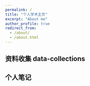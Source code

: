 ```yaml
---
permalink: /
title: "个人学术主页"
excerpt: "About me"
author_profile: true
redirect_from: 
  - /about/
  - /about.html
---
```


## 资料收集 data-collections

## 个人笔记



